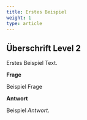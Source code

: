 ```yaml
---
title: Erstes Beispiel
weight: 1
type: article
---
```


## Überschrift Level 2

Erstes Beispiel Text.

**Frage**

Beispiel Frage

**Antwort**

Beispiel _Antwort_.

